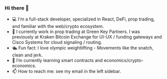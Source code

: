 ### Hi there 👋

- 💻 I'm a full-stack developer, specialized in React, DeFi, prop trading, and familiar with the web/crypto ecosystem.
- 💼 I currently work in prop trading at Green Key Partners.  I was previously at Kraken Bitcoin Exchange for UI-UX / funding gateways and Cisco Systems for cloud signaling / routing. 
- 🛳️ Fun fact: I love olympic weightlifting - Movements like the snatch, clean and jerk.
- 🌱 I’m currently learning smart contracts and economics/crypto-economics.
- 📫 How to reach me: see my email in the left sidebar.
